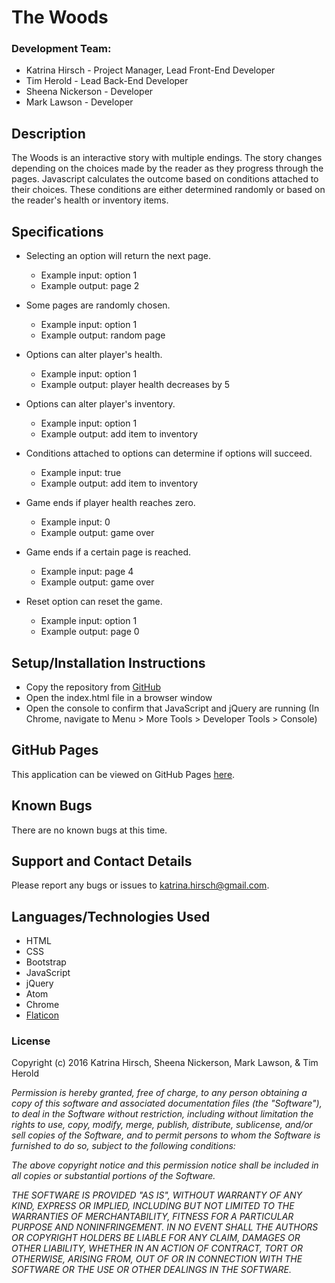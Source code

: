 # The Woods #

### Development Team:
* Katrina Hirsch - Project Manager, Lead Front-End Developer
* Tim Herold - Lead Back-End Developer
* Sheena Nickerson - Developer
* Mark Lawson - Developer

## Description ##

The Woods is an interactive story with multiple endings. The story changes depending on the choices made by the reader as they progress through the pages. Javascript calculates the outcome based on conditions attached to their choices. These conditions are either determined randomly or based on the reader's health or inventory items.

## Specifications ##

* Selecting an option will return the next page.
  * Example input: option 1
  * Example output: page 2

* Some pages are randomly chosen.
  * Example input: option 1
  * Example output: random page

* Options can alter player's health.
  * Example input: option 1
  * Example output: player health decreases by 5

* Options can alter player's inventory.
  * Example input: option 1
  * Example output: add item to inventory

* Conditions attached to options can determine if options will succeed.
  * Example input: true
  * Example output: add item to inventory

* Game ends if player health reaches zero.
  * Example input: 0
  * Example output: game over

* Game ends if a certain page is reached.
  * Example input: page 4
  * Example output: game over

* Reset option can reset the game.
  * Example input: option 1
  * Example output: page 0

## Setup/Installation Instructions ##

* Copy the repository from [GitHub](https://github.com/khirsch/the-woods/)
* Open the index.html file in a browser window
* Open the console to confirm that JavaScript and jQuery are running (In Chrome, navigate to Menu > More Tools > Developer Tools > Console)

## GitHub Pages ##

This application can be viewed on GitHub Pages [here](https://khirsch.github.io/the-woods/).

## Known Bugs ##

There are no known bugs at this time.

## Support and Contact Details ##

Please report any bugs or issues to katrina.hirsch@gmail.com.

## Languages/Technologies Used ##

* HTML
* CSS
* Bootstrap
* JavaScript
* jQuery
* Atom
* Chrome
* [Flaticon](http://www.flaticon.com/)

### License ###

Copyright (c) 2016 Katrina Hirsch, Sheena Nickerson, Mark Lawson, & Tim Herold

_Permission is hereby granted, free of charge, to any person obtaining a copy of this software and associated documentation files (the "Software"), to deal in the Software without restriction, including without limitation the rights to use, copy, modify, merge, publish, distribute, sublicense, and/or sell copies of the Software, and to permit persons to whom the Software is furnished to do so, subject to the following conditions:_

_The above copyright notice and this permission notice shall be included in all copies or substantial portions of the Software._

_THE SOFTWARE IS PROVIDED "AS IS", WITHOUT WARRANTY OF ANY KIND, EXPRESS OR IMPLIED, INCLUDING BUT NOT LIMITED TO THE WARRANTIES OF MERCHANTABILITY, FITNESS FOR A PARTICULAR PURPOSE AND NONINFRINGEMENT. IN NO EVENT SHALL THE AUTHORS OR COPYRIGHT HOLDERS BE LIABLE FOR ANY CLAIM, DAMAGES OR OTHER LIABILITY, WHETHER IN AN ACTION OF CONTRACT, TORT OR OTHERWISE, ARISING FROM, OUT OF OR IN CONNECTION WITH THE SOFTWARE OR THE USE OR OTHER DEALINGS IN THE SOFTWARE._
